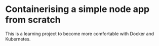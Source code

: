 # Containerising a simple node app from scratch

This is a learning project to become more comfortable with Docker and Kubernetes. 
